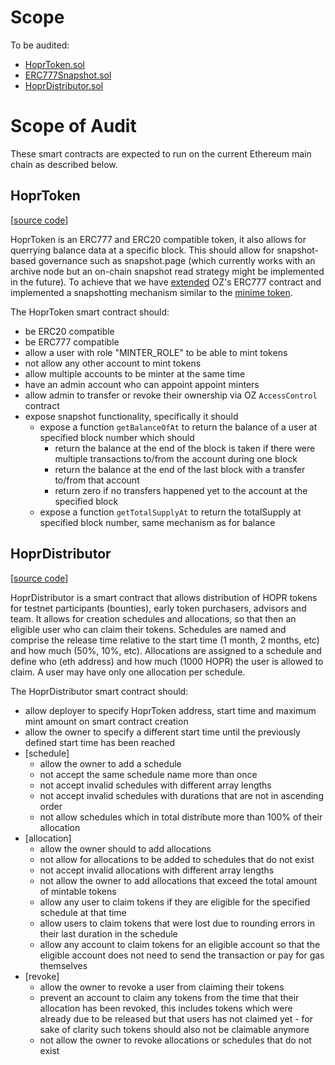 # Scope

To be audited:

- [HoprToken.sol](./contracts/HoprToken.sol)
- [ERC777Snapshot.sol](./contracts/ERC777/ERC777Snapshot.sol)
- [HoprDistributor.sol](./contracts/HoprDistributor.sol)

# Scope of Audit

These smart contracts are expected to run on the current Ethereum main chain as described below.

## HoprToken

[[source code](./contracts/HoprToken.sol)]

HoprToken is an ERC777 and ERC20 compatible token, it also allows for querrying balance data at a specific block. This should allow for snapshot-based governance such as snapshot.page (which currently works with an archive node but an on-chain snapshot read strategy might be implemented in the future). To achieve that we have [extended](./contracts/ERC777/ERC777Snapshot.sol) OZ's ERC777 contract and implemented a snapshotting mechanism similar to the [minime token](https://github.com/Giveth/minime/blob/ea04d950eea153a04c51fa510b068b9dded390cb/contracts/MiniMeToken.sol).

The HoprToken smart contract should:

- be ERC20 compatible
- be ERC777 compatible
- allow a user with role "MINTER_ROLE" to be able to mint tokens
- not allow any other account to mint tokens
- allow multiple accounts to be minter at the same time
- have an admin account who can appoint appoint minters
- allow admin to transfer or revoke their ownership via OZ `AccessControl` contract
- expose snapshot functionality, specifically it should
  - expose a function `getBalanceOfAt` to return the balance of a user at specified block number which should
    - return the balance at the end of the block is taken if there were multiple transactions to/from the account during one block
    - return the balance at the end of the last block with a transfer to/from that account
    - return zero if no transfers happened yet to the account at the specified block
  - expose a function `getTotalSupplyAt` to return the totalSupply at specified block number, same mechanism as for balance

## HoprDistributor

[[source code](./contracts/HoprDistributor.sol)]

HoprDistributor is a smart contract that allows distribution of HOPR tokens for testnet participants (bounties), early token purchasers, advisors and team. It allows for creation schedules and allocations, so that then an eligible user who can claim their tokens. Schedules are named and comprise the release time relative to the start time (1 month, 2 months, etc) and how much (50%, 10%, etc). Allocations are assigned to a schedule and define who (eth address) and how much (1000 HOPR) the user is allowed to claim. A user may have only one allocation per schedule.

The HoprDistributor smart contract should:

- allow deployer to specify HoprToken address, start time and maximum mint amount on smart contract creation
- allow the owner to specify a different start time until the previously defined start time has been reached
- [schedule]
  - allow the owner to add a schedule
  - not accept the same schedule name more than once
  - not accept invalid schedules with different array lengths
  - not accept invalid schedules with durations that are not in ascending order
  - not allow schedules which in total distribute more than 100% of their allocation
- [allocation]
  - allow the owner should to add allocations
  - not allow for allocations to be added to schedules that do not exist
  - not accept invalid allocations with different array lengths
  - not allow the owner to add allocations that exceed the total amount of mintable tokens
  - allow any user to claim tokens if they are eligible for the specified schedule at that time
  - allow users to claim tokens that were lost due to rounding errors in their last duration in the schedule
  - allow any account to claim tokens for an eligible account so that the eligible account does not need to send the transaction or pay for gas themselves
- [revoke]
  - allow the owner to revoke a user from claiming their tokens
  - prevent an account to claim any tokens from the time that their allocation has been revoked, this includes tokens which were already due to be released but that users has not claimed yet - for sake of clarity such tokens should also not be claimable anymore
  - not allow the owner to revoke allocations or schedules that do not exist
